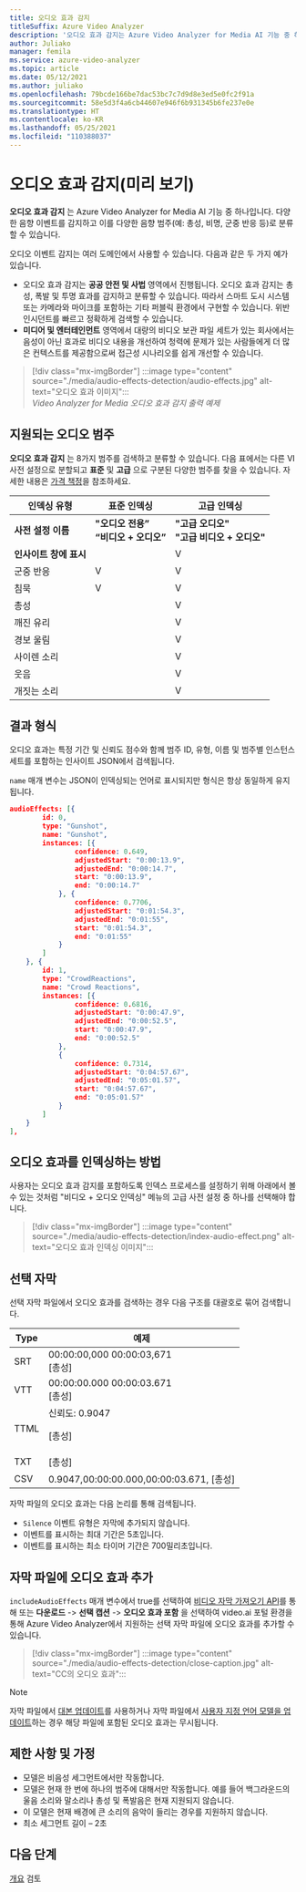 ```yaml
---
title: 오디오 효과 감지
titleSuffix: Azure Video Analyzer
description: '오디오 효과 감지는 Azure Video Analyzer for Media AI 기능 중 하나입니다. 다양한 음향 이벤트를 감지하고 이를 다양한 음향 범주(예: 총성, 비명, 군중 반응 등)로 분류할 수 있습니다.'
author: Juliako
manager: femila
ms.service: azure-video-analyzer
ms.topic: article
ms.date: 05/12/2021
ms.author: juliako
ms.openlocfilehash: 79bcde166be7dac53bc7c7d9d8e3ed5e0fc2f91a
ms.sourcegitcommit: 58e5d3f4a6cb44607e946f6b931345b6fe237e0e
ms.translationtype: HT
ms.contentlocale: ko-KR
ms.lasthandoff: 05/25/2021
ms.locfileid: "110388037"
---
```

#  <a name="audio-effects-detection-preview"></a>오디오 효과 감지(미리 보기)

**오디오 효과 감지** 는 Azure Video Analyzer for Media AI 기능 중 하나입니다. 다양한 음향 이벤트를 감지하고 이를 다양한 음향 범주(예: 총성, 비명, 군중 반응 등)로 분류할 수 있습니다.
 
오디오 이벤트 감지는 여러 도메인에서 사용할 수 있습니다. 다음과 같은 두 가지 예가 있습니다.

* 오디오 효과 감지는 **공공 안전 및 사법** 영역에서 진행됩니다. 오디오 효과 감지는 총성, 폭발 및 투명 효과를 감지하고 분류할 수 있습니다. 따라서 스마트 도시 시스템 또는 카메라와 마이크를 포함하는 기타 퍼블릭 환경에서 구현할 수 있습니다. 위반 인시던트를 빠르고 정확하게 검색할 수 있습니다. 
* **미디어 및 엔터테인먼트** 영역에서 대량의 비디오 보관 파일 세트가 있는 회사에서는 음성이 아닌 효과로 비디오 내용을 개선하여 청력에 문제가 있는 사람들에게 더 많은 컨텍스트를 제공함으로써 접근성 시나리오를 쉽게 개선할 수 있습니다.

> [!div class="mx-imgBorder"]
> :::image type="content" source="./media/audio-effects-detection/audio-effects.jpg" alt-text="오디오 효과 이미지":::
<br/>*Video Analyzer for Media 오디오 효과 감지 출력 예제*

## <a name="supported-audio-categories"></a>지원되는 오디오 범주  

**오디오 효과 감지** 는 8가지 범주를 검색하고 분류할 수 있습니다. 다음 표에서는 다른 VI 사전 설정으로 분할되고 **표준** 및 **고급** 으로 구분된 다양한 범주를 찾을 수 있습니다. 자세한 내용은 [가격 책정](https://azure.microsoft.com/pricing/details/media-services/)을 참조하세요.

|인덱싱 유형 |표준 인덱싱| 고급 인덱싱|
|---|---|---|
|**사전 설정 이름** |**"오디오 전용”** <br/>**“비디오 + 오디오”** |**"고급 오디오"**<br/> **"고급 비디오 + 오디오"**|
|**인사이트 창에 표시**|| V|
|군중 반응 |V| V|
| 침묵| V| V|
| 총성 ||V |
| 깨진 유리 ||V|
| 경보 울림|| V |
| 사이렌 소리|| V |
| 웃음|| V |
| 개짓는 소리|| V|

## <a name="result-formats"></a>결과 형식

오디오 효과는 특정 기간 및 신뢰도 점수와 함께 범주 ID, 유형, 이름 및 범주별 인스턴스 세트를 포함하는 인사이트 JSON에서 검색됩니다.

`name` 매개 변수는 JSON이 인덱싱되는 언어로 표시되지만 형식은 항상 동일하게 유지됩니다.

```json
audioEffects: [{
        id: 0,
        type: "Gunshot",
        name: "Gunshot",
        instances: [{
                confidence: 0.649,
                adjustedStart: "0:00:13.9",
                adjustedEnd: "0:00:14.7",
                start: "0:00:13.9",
                end: "0:00:14.7"
            }, {
                confidence: 0.7706,
                adjustedStart: "0:01:54.3",
                adjustedEnd: "0:01:55",
                start: "0:01:54.3",
                end: "0:01:55"
            }
        ]
    }, {
        id: 1,
        type: "CrowdReactions",
        name: "Crowd Reactions",
        instances: [{
                confidence: 0.6816,
                adjustedStart: "0:00:47.9",
                adjustedEnd: "0:00:52.5",
                start: "0:00:47.9",
                end: "0:00:52.5"
            },
            {
                confidence: 0.7314,
                adjustedStart: "0:04:57.67",
                adjustedEnd: "0:05:01.57",
                start: "0:04:57.67",
                end: "0:05:01.57"
            }
        ]
    }
],
```

## <a name="how-to-index-audio-effects"></a>오디오 효과를 인덱싱하는 방법

사용자는 오디오 효과 감지를 포함하도록 인덱스 프로세스를 설정하기 위해 아래에서 볼 수 있는 것처럼 "비디오 + 오디오 인덱싱" 메뉴의 고급 사전 설정 중 하나를 선택해야 합니다.

> [!div class="mx-imgBorder"]
> :::image type="content" source="./media/audio-effects-detection/index-audio-effect.png" alt-text="오디오 효과 인덱싱 이미지":::

## <a name="closed-caption"></a>선택 자막

선택 자막 파일에서 오디오 효과를 검색하는 경우 다음 구조를 대괄호로 묶어 검색합니다.

|Type| 예제|
|---|---|
|SRT |00:00:00,000  00:00:03,671<br/>[총성]|
|VTT |00:00:00.000  00:00:03.671<br/>[총성]|
|TTML|신뢰도: 0.9047 <br/> <p begin="00:00:00.000" end="00:00:03.671">[총성]</p>|
|TXT |[총성]|
|CSV |0.9047,00:00:00.000,00:00:03.671, [총성]|

자막 파일의 오디오 효과는 다음 논리를 통해 검색됩니다.

* `Silence` 이벤트 유형은 자막에 추가되지 않습니다.
* 이벤트를 표시하는 최대 기간은 5초입니다.
* 이벤트를 표시하는 최소 타이머 기간은 700밀리초입니다.

## <a name="adding-audio-effects-in-closed-caption-files"></a>자막 파일에 오디오 효과 추가

`includeAudioEffects` 매개 변수에서 true를 선택하여 [비디오 자막 가져오기 API](https://api-portal.videoindexer.ai/api-details#api=Operations&operation=Get-Video-Captions)를 통해 또는 **다운로드** -> **선택 캡션** -> **오디오 효과 포함** 을 선택하여 video.ai 포털 환경을 통해 Azure Video Analyzer에서 지원하는 선택 자막 파일에 오디오 효과를 추가할 수 있습니다.

> [!div class="mx-imgBorder"]
> :::image type="content" source="./media/audio-effects-detection/close-caption.jpg" alt-text="CC의 오디오 효과":::

> [!NOTE]
> 자막 파일에서 [대본 업데이트](https://api-portal.videoindexer.ai/api-details#api=Operations&operation=Update-Video-Transcript)를 사용하거나 자막 파일에서 [사용자 지정 언어 모델을 업데이트](https://api-portal.videoindexer.ai/api-details#api=Operations&operation=Update-Language-Model)하는 경우 해당 파일에 포함된 오디오 효과는 무시됩니다.

## <a name="limitations-and-assumptions"></a>제한 사항 및 가정

* 모델은 비음성 세그먼트에서만 작동합니다.
* 모델은 현재 한 번에 하나의 범주에 대해서만 작동합니다. 예를 들어 백그라운드의 울음 소리와 말소리나 총성 및 폭발음은 현재 지원되지 않습니다.
* 이 모델은 현재 배경에 큰 소리의 음악이 들리는 경우를 지원하지 않습니다.
* 최소 세그먼트 길이 – 2초

## <a name="next-steps"></a>다음 단계

[개요](video-indexer-overview.md) 검토
